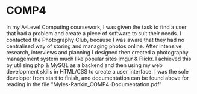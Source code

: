 # COMP4
In my A-Level Computing coursework, I was given the task to find a user that had a problem and create a piece of software to suit their needs. I contacted the Photography Club, because I was aware that they had no centralised way of storing and managing photos online. After intensive research, interviews and planning I designed then created a photography management system much like popular sites Imgur & Flickr. I achieved this by utilising php & MySQL as a backend and then using my web development skills in HTML/CSS to create a user interface. I was the sole developer from start to finish, and documentation can be found above for reading in the file "Myles-Rankin_COMP4-Documentation.pdf"
